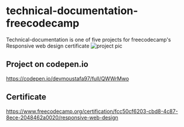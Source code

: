 # technical-documentation-freecodecamp
Technical-documentation is one of five projects for freecodecamp's Responsive web design certificate
![project pic](https://i.ibb.co/WctmySk/techdoc.png)

## Project on codepen.io
https://codepen.io/devmoustafa97/full/QWWrMwo

## Certificate
https://www.freecodecamp.org/certification/fcc50cf6203-cbd8-4c87-8ece-2048462a0020/responsive-web-design

